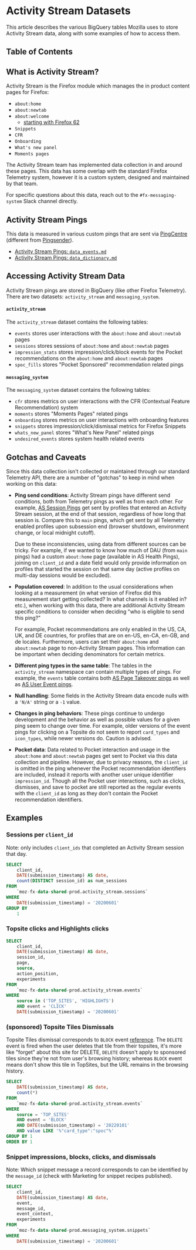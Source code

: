# Activity Stream Datasets

This article describes the various BigQuery tables Mozilla uses to store Activity Stream data, along with some examples of how to access them.

## Table of Contents

<!-- toc -->

## What is Activity Stream?

Activity Stream is the Firefox module which manages the in product content pages for Firefox:

- `about:home`
- `about:newtab`
- `about:welcome`
  - [starting with Firefox 62](https://bugzilla.mozilla.org/show_bug.cgi?id=1448918)
- `Snippets`
- `CFR`
- `Onboarding`
- `What's new panel`
- `Moments pages`

The Activity Stream team has implemented data collection in and around these pages. This data has some overlap with the standard Firefox Telemetry system, however it is a custom system, designed and maintained by that team.

For specific questions about this data, reach out to the `#fx-messaging-system` Slack channel directly.

## Activity Stream Pings

This data is measured in various custom pings that are sent via [PingCentre](https://searchfox.org/mozilla-central/source/browser/modules/PingCentre.jsm) (different from [Pingsender](https://firefox-source-docs.mozilla.org/toolkit/components/telemetry/telemetry/internals/pingsender.html)).

- [Activity Stream Pings: `data_events.md`](https://firefox-source-docs.mozilla.org/browser/components/newtab/docs/v2-system-addon/data_events.html)
- [Activity Stream Pings: `data_dictionary.md`](https://firefox-source-docs.mozilla.org/browser/components/newtab/docs/v2-system-addon/data_dictionary.html)

## Accessing Activity Stream Data

Activity Stream pings are stored in BigQuery (like other Firefox Telemetry). There are two datasets: `activity_stream` and `messaging_system`.

#### `activity_stream`

The `activity_stream` dataset contains the following tables:

- `events` stores user interactions with the `about:home` and `about:newtab` pages
- `sessions` stores sessions of `about:home` and `about:newtab` pages
- `impression_stats` stores impression/click/block events for the Pocket recommendations on the `about:home` and `about:newtab` pages
- `spoc_fills` stores "Pocket Sponsored" recommendation related pings

#### `messaging_system`

The `messaging_system` dataset contains the following tables:

- `cfr` stores metrics on user interactions with the CFR (Contextual Feature Recommendation) system
- `moments` stores "Moments Pages" related pings
- `onboarding` stores metrics on user interactions with onboarding features
- `snippets` stores impression/click/dismissal metrics for Firefox Snippets
- `whats_new_panel` stores "What's New Panel" related pings
- `undesired_events` stores system health related events

## Gotchas and Caveats

Since this data collection isn't collected or maintained through our standard Telemetry API, there are a number of "gotchas" to keep in mind when working on this data:

- **Ping send conditions**: Activity Stream pings have different send conditions, both from Telemetry pings as well as from each other. For example, [AS Session Pings](https://firefox-source-docs.mozilla.org/browser/components/newtab/docs/v2-system-addon/data_events.html#session-end-pings) get sent by profiles that entered an Activity Stream session, at the end of that session, regardless of how long that session is. Compare this to `main` pings, which get sent by all Telemetry enabled profiles upon subsession end (browser shutdown, environment change, or local midnight cutoff).

  Due to these inconsistencies, using data from different sources can be tricky. For example, if we wanted to know how much of DAU (from `main` pings) had a custom `about:home` page (available in AS Health Pings), joining on `client_id` and a date field would only provide information on profiles that started the session on that same day (active profiles on multi-day sessions would be excluded).

- **Population covered**: In addition to the usual considerations when looking at a measurement (in what version of Firefox did this measurement start getting collected? In what channels is it enabled in? etc.), when working with this data, there are additional Activity Stream specific conditions to consider when deciding "who is eligible to send this ping?"

  For example, Pocket recommendations are only enabled in the US, CA, UK, and DE countries, for profiles that are on en-US, en-CA, en-GB, and de locales. Furthermore, users can set their `about:home` and `about:newtab` page to non-Activity Stream pages. This information can be important when deciding denominators for certain metrics.

- **Different ping types in the same table**: The tables in the `activity_stream` namespace can contain multiple types of pings. For example, the `events` table contains both [AS Page Takeover pings](https://firefox-source-docs.mozilla.org/browser/components/newtab/docs/v2-system-addon/data_events.html#page-takeover-ping) as well as [AS User Event pings](https://firefox-source-docs.mozilla.org/browser/components/newtab/docs/v2-system-addon/data_events.html#user-event-pings).

- **Null handling**: Some fields in the Activity Stream data encode nulls with a `'N/A'` string or a `-1` value.

- **Changes in ping behaviors**: These pings continue to undergo development and the behavior as well as possible values for a given ping seem to change over time. For example, older versions of the event pings for clicking on a Topsite do not seem to report `card_types` and `icon_types`, while newer versions do. Caution is advised.

- **Pocket data**: Data related to Pocket interaction and usage in the `about:home` and `about:newtab` pages get sent to Pocket via this data collection and pipeline. However, due to privacy reasons, the `client_id` is omitted in the ping whenever the Pocket recommendation identifiers are included, instead it reports with another user unique identifier `impression_id`. Though all the Pocket user interactions, such as clicks, dismisses, and save to pocket are still reported as the regular events with the `client_id` as long as they don't contain the Pocket recommendation identifiers.

## Examples

### Sessions per `client_id`

Note: only includes `client_ids` that completed an Activity Stream session that day.

```sql
SELECT
    client_id,
    DATE(submission_timestamp) AS date,
    count(DISTINCT session_id) as num_sessions
FROM
    `moz-fx-data-shared-prod.activity_stream.sessions`
WHERE
    DATE(submission_timestamp) = '20200601'
GROUP BY
    1
```

### Topsite clicks and Highlights clicks

```sql
SELECT
    client_id,
    DATE(submission_timestamp) AS date,
    session_id,
    page,
    source,
    action_position,
    experiments
FROM
    `moz-fx-data-shared-prod.activity_stream.events`
WHERE
    source in ('TOP_SITES', 'HIGHLIGHTS')
    AND event = 'CLICK'
    DATE(submission_timestamp) = '20200601'
```

### (sponsored) Topsite Tiles Dismissals
Topsite Tiles dismissal corresponds to `BLOCK` event [reference](https://firefox-source-docs.mozilla.org/browser/components/newtab/docs/v2-system-addon/data_events.html#blocking-a-site). The `DELETE` event is fired when the user deletes that tile from their topsites, it's more like "forget" about this site for DELETE, `DELETE` doesn't apply to sponsored tiles since they're not from user's browsing history; whereas `BLOCK` event means don't show this tile in TopSites, but the URL remains in the browsing history.

```sql
SELECT
    DATE(submission_timestamp) AS date, 
    count(*)
FROM
    `moz-fx-data-shared-prod.activity_stream.events`
WHERE
    source = 'TOP_SITES' 
    AND event = 'BLOCK' 
    AND DATE(submission_timestamp) = '20220101'
    AND value LIKE '%"card_type":"spoc"%' 
GROUP BY 1
ORDER BY 1
```


### Snippet impressions, blocks, clicks, and dismissals

Note: Which snippet message a record corresponds to can be identified by the `message_id` (check with Marketing for snippet recipes published).

```sql
SELECT
    client_id,
    DATE(submission_timestamp) AS date,
    event,
    message_id,
    event_context,
    experiments
FROM
    `moz-fx-data-shared-prod.messaging_system.snippets`
WHERE
    DATE(submission_timestamp) = '20200601'
```
